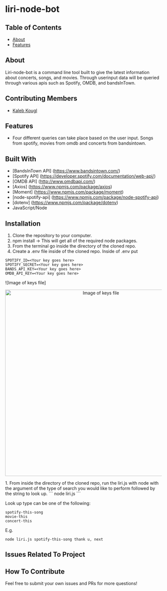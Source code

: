 # liri-node-bot

## Table of Contents

- [About](#about)
- [Features](#features)

## About

Liri-node-bot is a command line tool built to give the latest information about concerts, songs, and movies. Through userinput data will be queried through various apis such as Spotify, OMDB, and bandsInTown. 


## Contributing Members

* [Kaleb Kougl](https://github.com/Kaleb-kougl) 

## Features

* Four different queries can take place based on the user input. Songs from spotify, movies from omdb and concerts from bandsintown. 


## Built With
* [BandsInTown API] (https://www.bandsintown.com/)
* [Spotify API] (https://developer.spotify.com/documentation/web-api/)
* [OMDB API] (http://www.omdbapi.com/)
* [Axios] (https://www.npmjs.com/package/axios)
* [Moment] (https://www.npmjs.com/package/moment)
* [node-spotify-api] (https://www.npmjs.com/package/node-spotify-api)
* [dotenv] (https://www.npmjs.com/package/dotenv)
* JavaScript/Node

## Installation

1. Clone the repository to your computer. 
1. npm install -> This will get all of the required node packages.
1. From the terminal go inside the directory of the cloned repo.
1. Create a .env file inside of the cloned repo. Inside of .env put 
```
SPOTIFY_ID=<Your key goes here>
SPOTIFY_SECRET=<Your key goes here>  
BANDS_API_KEY=<Your key goes here>
OMDB_API_KEY=<Your key goes here>
```
![Image of keys file]
<p align="center">
    <img alt="Image of keys file" title="CCRH" src="liri-node-app/readmeImg/concert-this.png" width="600">
</p>
1. From inside the directory of the cloned repo, run the liri.js with node with the argument of the type of search you would like to perform followed by the string to look up.
 ```
 node liri.js <look up type> <band/movie/song>
 ```
  
Look up type can be one of the following: 
```
spotify-this-song 
movie-this 
concert-this
```
  E.g. 
  ```
  node liri.js spotify-this-song thank u, next
  ```

## Issues Related To Project



## How To Contribute

Feel free to submit your own issues and PRs for more questions!
